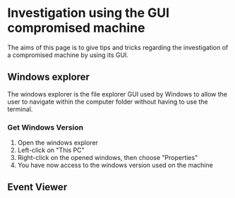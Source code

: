# Investigation using the GUI compromised machine

The aims of this page is to give tips and tricks regarding the investigation of a compromised machine by using its GUI.

## Windows explorer

The windows explorer is the file explorer GUI used by Windows to allow the user to navigate within the computer folder without having to use the terminal.

### Get Windows Version
1) Open the windows explorer
2) Left-click on "This PC"
3) Right-click on the opened windows, then choose "Properties"
4) You have now access to the windows version used on the machine

## Event Viewer
